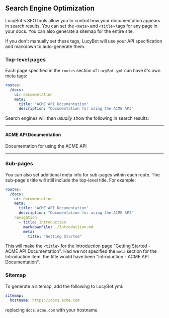 ## Search Engine Optimization

LucyBot's SEO tools allow you to control how your documentation appears in
search results.  You can set the `<meta>` and `<title>` tags for any page in your
docs. You can also generate a sitemap for the entire site.

If you don't manually set these tags, LucyBot will use your API specification
and markdown to auto-generate them.

### Top-level pages
Each page specified in the `routes` section of `LucyBot.yml` can have it's own
meta tags:

```yaml
routes:
  /docs:
    ui: documentation
    meta:
      title: "ACME API Documentation"
      description: "Documentation for using the ACME API"
```

Search engines will then *usually* show the following in search results:

------------

#### ACME API Documentation
Documentation for using the ACME API

------------

### Sub-pages
You can also set additional meta info for sub-pages within each route.
The sub-page's title will still include the top-level title. For example:

```yaml
routes:
  /docs:
    ui: documentation
    meta:
      title: "ACME API Documentation"
      description: "Documentation for using the ACME API"
    navigation
      - title: Introduction
        markdownFile: ./Introduction.md
        meta:
          title: "Getting Started"
```

This will make the `<title>` for the Introduction page "Getting Started - ACME API Documentation".
Had we not specified the `meta` section for the Introduction item, the title would have been
"Introduction - ACME API Documentation".

### Sitemap
To generate a sitemap, add the following to LucyBot.yml:

```yaml
sitemap:
  hostname: https://docs.acme.com
```

replacing `docs.acme.com` with your hostname.


